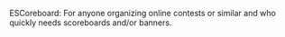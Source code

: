 ESCoreboard: For anyone organizing online contests or similar and who quickly needs scoreboards and/or banners.